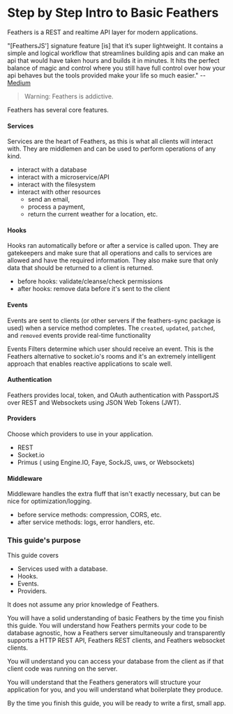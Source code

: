 # Step by Step Intro to Basic Feathers

Feathers is a REST and realtime API layer for modern applications.

"[FeathersJS'] signature feature [is] that it’s super lightweight.
It contains a simple and logical workflow that streamlines building apis
and can make an api that would have taken hours and builds it in minutes.
It hits the perfect balance of magic and control
where you still have full control over how your api behaves
but the tools provided make your life so much easier." --
[Medium](https://medium.com/@codingfriend/feathersjs-a-framework-that-will-spoil-you-109525dfd35e#.8kf707x3k)

> Warning: Feathers is addictive.

Feathers has several core features.

#### Services

Services are the heart of Feathers, as this is what all clients will interact with.
They are middlemen and can be used to perform operations of any kind.
- interact with a database
- interact with a microservice/API
- interact with the filesystem
- interact with other resources
    - send an email,
    - process a payment,
    - return the current weather for a location, etc.
        
#### Hooks
        
Hooks ran automatically before or after a service is called upon.
They are gatekeepers and make sure that all operations and calls to services are
allowed and have the required information.
They also make sure that only data that should be returned to a client is returned.
- before hooks: validate/cleanse/check permissions
- after hooks: remove data before it's sent to the client

#### Events

Events are sent to clients (or other servers if the feathers-sync package is used)
when a service method completes.
The `created`, `updated`, `patched`, and `removed` events provide real-time functionality
    
Events Filters determine which user should receive an event.
This is the Feathers alternative to socket.io's rooms
and it's an extremely intelligent approach that enables reactive applications to scale well.

#### Authentication

Feathers provides local, token, and OAuth authentication with PassportJS
over REST and Websockets using JSON Web Tokens (JWT).

#### Providers

Choose which providers to use in your application.
- REST
- Socket.io
- Primus ( using Engine.IO, Faye, SockJS, uws, or Websockets)
    
#### Middleware
  
Middleware handles the extra fluff that isn't exactly necessary,
but can be nice for optimization/logging.
- before service methods: compression, CORS, etc.
- after service methods: logs, error handlers, etc.
    
### This guide's purpose

This guide covers
- Services used with a database.
- Hooks.
- Events.
- Providers.

It does not assume any prior knowledge of Feathers.

You will have a solid understanding of basic Feathers by the time you finish this guide.
You will understand how Feathers permits your code to be database agnostic,
how a Feathers server simultaneously and transparently supports a HTTP REST API,
Feathers REST clients, and Feathers websocket clients.

You will understand you can access your database from the client
as if that client code was running on the server.

You will understand that the Feathers generators will structure your application for you,
and you will understand what boilerplate they produce.

By the time you finish this guide, you will be ready to write a first, small app.

